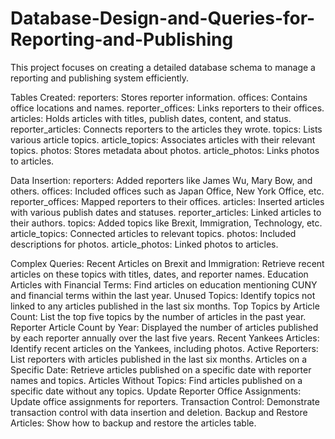 # Database-Design-and-Queries-for-Reporting-and-Publishing
This project focuses on creating a detailed database schema to manage a reporting and publishing system efficiently.

Tables Created:
reporters: Stores reporter information.
offices: Contains office locations and names.
reporter_offices: Links reporters to their offices.
articles: Holds articles with titles, publish dates, content, and status.
reporter_articles: Connects reporters to the articles they wrote.
topics: Lists various article topics.
article_topics: Associates articles with their relevant topics.
photos: Stores metadata about photos.
article_photos: Links photos to articles.

Data Insertion:
reporters: Added reporters like James Wu, Mary Bow, and others.
offices: Included offices such as Japan Office, New York Office, etc.
reporter_offices: Mapped reporters to their offices.
articles: Inserted articles with various publish dates and statuses.
reporter_articles: Linked articles to their authors.
topics: Added topics like Brexit, Immigration, Technology, etc.
article_topics: Connected articles to relevant topics.
photos: Included descriptions for photos.
article_photos: Linked photos to articles.

Complex Queries:
Recent Articles on Brexit and Immigration: Retrieve recent articles on these topics with titles, dates, and reporter names.
Education Articles with Financial Terms: Find articles on education mentioning CUNY and financial terms within the last year.
Unused Topics: Identify topics not linked to any articles published in the last six months.
Top Topics by Article Count: List the top five topics by the number of articles in the past year.
Reporter Article Count by Year: Displayed the number of articles published by each reporter annually over the last five years.
Recent Yankees Articles: Identify recent articles on the Yankees, including photos.
Active Reporters: List reporters with articles published in the last six months.
Articles on a Specific Date: Retrieve articles published on a specific date with reporter names and topics.
Articles Without Topics: Find articles published on a specific date without any topics.
Update Reporter Office Assignments: Update office assignments for reporters.
Transaction Control: Demonstrate transaction control with data insertion and deletion.
Backup and Restore Articles: Show how to backup and restore the articles table.
